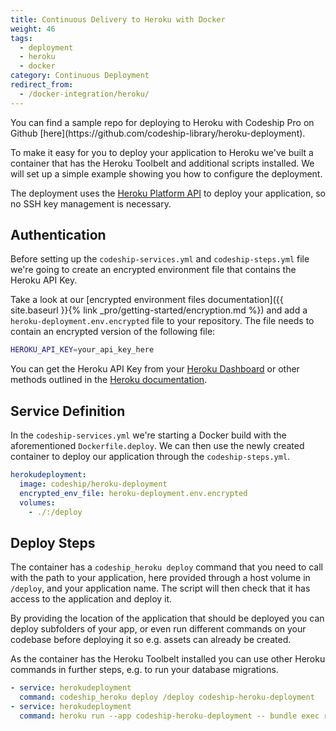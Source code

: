 ```yaml
---
title: Continuous Delivery to Heroku with Docker
weight: 46
tags:
  - deployment
  - heroku
  - docker
category: Continuous Deployment
redirect_from:
  - /docker-integration/heroku/
---
```


<div class="info-block">
You can find a sample repo for deploying to Heroku with Codeship Pro on Github [here](https://github.com/codeship-library/heroku-deployment).
</div>

To make it easy for you to deploy your application to Heroku we've built a container that has the Heroku Toolbelt and additional scripts installed. We will set up a simple example showing you how to configure the deployment.

The deployment uses the [Heroku Platform API](https://devcenter.heroku.com/articles/build-and-release-using-the-api) to deploy your application, so no SSH key management is necessary.

## Authentication

Before setting up the `codeship-services.yml` and `codeship-steps.yml` file we're going to create an encrypted environment file that contains the Heroku API Key.

Take a look at our [encrypted environment files documentation]({{ site.baseurl }}{% link _pro/getting-started/encryption.md %}) and add a `heroku-deployment.env.encrypted` file to your repository. The file needs to contain an encrypted version of the following file:

```bash
HEROKU_API_KEY=your_api_key_here
```

You can get the Heroku API Key from your [Heroku Dashboard](https://dashboard.heroku.com/account) or other methods outlined in the [Heroku documentation](https://devcenter.heroku.com/articles/platform-api-quickstart#authentication).

## Service Definition

In the `codeship-services.yml` we're starting a Docker build with the aforementioned `Dockerfile.deploy`. We can then use the newly created container to deploy our application through the `codeship-steps.yml`.

```yaml
herokudeployment:
  image: codeship/heroku-deployment
  encrypted_env_file: heroku-deployment.env.encrypted
  volumes:
    - ./:/deploy
```

## Deploy Steps

The container has a `codeship_heroku deploy` command that you need to call with the path to your application, here provided through a host volume in `/deploy`, and your application name. The script will then check that it has access to the application and deploy it.

By providing the location of the application that should be deployed you can deploy subfolders of your app, or even run different commands on your codebase before deploying it so e.g. assets can already be created.

As the container has the Heroku Toolbelt installed you can use other Heroku commands in further steps, e.g. to run your database migrations.

```yaml
- service: herokudeployment
  command: codeship_heroku deploy /deploy codeship-heroku-deployment
- service: herokudeployment
  command: heroku run --app codeship-heroku-deployment -- bundle exec rake db:migrate
```
